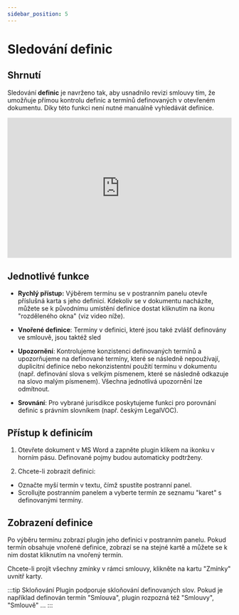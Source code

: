 ```yaml
---
sidebar_position: 5
---
```


# Sledování definic

## Shrnutí

Sledování **definic** je navrženo tak, aby usnadnilo revizi smlouvy tím, že
umožňuje přímou kontrolu definic a termínů definovaných v otevřeném dokumentu.
Díky této funkci není nutné manuálně vyhledávát definice.

<iframe width="100%" height="315" src="https://www.youtube.com/embed/qa7d2C30m_o?si=6NrwdKgu5lpNBrD-" title="YouTube video player" frameborder="0" allow="accelerometer; autoplay; clipboard-write; encrypted-media; gyroscope; picture-in-picture; web-share" allowfullscreen></iframe>

## Jednotlivé funkce

- **Rychlý přístup:** Výběrem termínu se v postranním panelu otevře příslušná karta s
  jeho definicí. Kdekoliv se v dokumentu nacházíte, můžete se k původnímu umístění
  definice dostat kliknutím na ikonu "rozděleného okna" (viz video níže).

- **Vnořené definice**: Termíny v definici, které jsou také zvlášť definovány ve
  smlouvě, jsou taktéž sled
  
- **Upozornění**: Kontrolujeme konzistenci definovaných termínů a upozorňujeme na definované
  termíny, které se následně nepoužívají, duplicitní definice nebo nekonzistentní použití termínu v dokumentu (např. definování slova s velkým písmenem, které se následně odkazuje na slovo malým písmenem). Všechna jednotlivá upozornění lze odmítnout.

- **Srovnání**: Pro vybrané jurisdikce poskytujeme funkci pro porovnání definic s právním
  slovníkem (např. českým LegalVOC).

## Přístup k definicím

1. Otevřete dokument v MS Word a zapněte plugin klikem na ikonku v horním pásu.
   Definované pojmy budou automaticky podtrženy.

2. Chcete-li zobrazit definici:

- Označte myší termín v textu, čímž spustíte postranní panel.
- Scrollujte postranním panelem a vyberte termín ze seznamu "karet" s definovanými
  termíny.

## Zobrazení definice

Po výběru termínu zobrazí plugin jeho definici v postranním panelu. Pokud termín
obsahuje vnořené definice, zobrazí se na stejné kartě a můžete se k nim dostat
kliknutím na vnořený termín.

Chcete-li projít všechny zmínky v rámci smlouvy, klikněte na kartu "Zmínky" uvnitř
karty.

:::tip Skloňování
Plugin podporuje skloňování definovaných slov. Pokud je například definován
termín "Smlouva", plugin rozpozná též "Smlouvy", "Smlouvě" ...
:::
